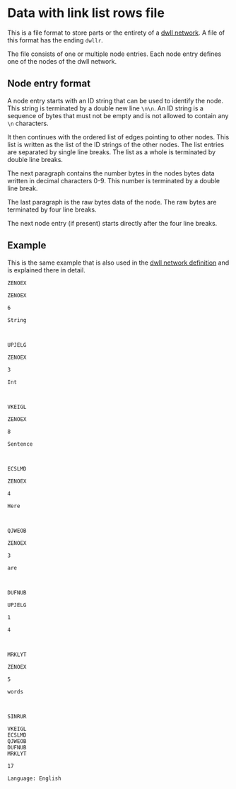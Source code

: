 # Data with link list rows file

This is a file format to store parts or the entirety of a [dwll network](data-with-link-list-network.md). A file of this format has the ending `dwllr`.

The file consists of one or multiple node entries. Each node entry defines one of the nodes of the dwll network.

## Node entry format

A node entry starts with an ID string that can be used to identify the node. This string is terminated by a double new line `\n\n`. An ID string is a sequence of bytes that must not be empty and is not allowed to contain any `\n` characters.

It then continues with the ordered list of edges pointing to other nodes. This list is written as the list of the ID strings of the other nodes. The list entries are separated by single line breaks. The list as a whole is terminated by double line breaks.

The next paragraph contains the number bytes in the nodes bytes data written in decimal characters 0-9. This number is terminated by a double line break.

The last paragraph is the raw bytes data of the node. The raw bytes are terminated by four line breaks.

The next node entry (if present) starts directly after the four line breaks.

## Example

This is the same example that is also used in the [dwll network definition](data-with-link-list-network.md) and is explained there in detail.

```
ZENOEX

ZENOEX

6

String



UPJELG

ZENOEX

3

Int



VKEIGL

ZENOEX

8

Sentence



ECSLMD

ZENOEX

4

Here



QJWEOB

ZENOEX

3

are



DUFNUB

UPJELG

1

4



MRKLYT

ZENOEX

5

words



SINRUR

VKEIGL
ECSLMD
QJWEOB
DUFNUB
MRKLYT

17

Language: English




```